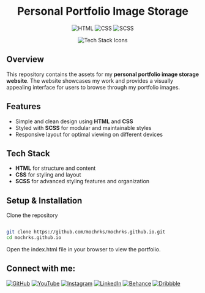 <h1 align="center">Personal Portfolio Image Storage</h1>

<p align="center">
  <img src="https://img.shields.io/badge/HTML-5E5E5E?style=flat&logo=html5&logoColor=white" alt="HTML" />
  <img src="https://img.shields.io/badge/CSS-3C3C3C?style=flat&logo=css3&logoColor=white" alt="CSS" />
  <img src="https://img.shields.io/badge/SCSS-CC6699?style=flat&logo=sass&logoColor=white" alt="SCSS" />
</p>

<p align="center">
  <img src="https://skillicons.dev/icons?i=html,css,js,scss" alt="Tech Stack Icons" />
</p>

## Overview

This repository contains the assets for my **personal portfolio image storage website**. The website showcases my work and provides a visually appealing interface for users to browse through my portfolio images.

## Features

- Simple and clean design using **HTML** and **CSS**
- Styled with **SCSS** for modular and maintainable styles
- Responsive layout for optimal viewing on different devices

## Tech Stack

- **HTML** for structure and content
- **CSS** for styling and layout
- **SCSS** for advanced styling features and organization

## Setup & Installation
Clone the repository

```bash

git clone https://github.com/mochrks/mochrks.github.io.git
cd mochrks.github.io
```
Open the index.html file in your browser to view the portfolio.

## Connect with me:
[![GitHub](https://img.shields.io/badge/GitHub-333?style=for-the-badge&logo=github&logoColor=white)](https://github.com/mochrks)
[![YouTube](https://img.shields.io/badge/YouTube-FF0000?style=for-the-badge&logo=youtube&logoColor=white)](https://youtube.com/@Gdvisuel)
[![Instagram](https://img.shields.io/badge/Instagram-E4405F?style=for-the-badge&logo=instagram&logoColor=white)](https://instagram.com/mochrks)
[![LinkedIn](https://img.shields.io/badge/LinkedIn-0077B5?style=for-the-badge&logo=linkedin&logoColor=white)](https://linkedin.com/in/mochrks)
[![Behance](https://img.shields.io/badge/Behance-1769FF?style=for-the-badge&logo=behance&logoColor=white)](https://behance.net/mochrks)
[![Dribbble](https://img.shields.io/badge/Dribbble-EA4C89?style=for-the-badge&logo=dribbble&logoColor=white)](https://dribbble.com/mochrks)
